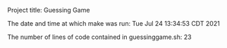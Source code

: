 Project title: Guessing Game

The date and time at which make was run:
Tue Jul 24 13:34:53 CDT 2021

The number of lines of code contained in guessinggame.sh:
23

